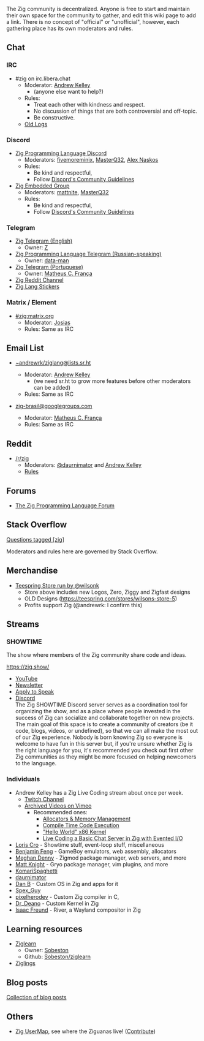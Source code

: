 The Zig community is decentralized. Anyone is free to start and maintain their own space for the community to gather, and edit this wiki page to add a link. There is no concept of "official" or "unofficial", however, each gathering place has its own moderators and rules.

## Chat

### IRC

 * #zig on irc.libera.chat
   - Moderator: [Andrew Kelley](https://github.com/andrewrk/)
     - (anyone else want to help?)
   - Rules:
     - Treat each other with kindness and respect.
     - No discussion of things that are both controversial and off-topic.
     - Be constructive.
   - [Old Logs](https://freenode.irclog.whitequark.org/zig/)

### Discord

 * [Zig Programming Language Discord](https://discord.gg/gxsFFjE)
   - Moderators: [fivemoreminix](https://github.com/fivemoreminix), [MasterQ32](https://github.com/MasterQ32), [Alex Naskos](https://github.com/alexnask)
   - Rules:
     - Be kind and respectful,
     - Follow [Discord's Community Guidelines](https://discord.com/new/guidelines)
 * [Zig Embedded Group](https://discord.gg/bbVRwX4KEf)
   - Moderators: [mattnite](https://github.com/mattnite), [MasterQ32](https://github.com/MasterQ32)
   - Rules:
     - Be kind and respectful,
     - Follow [Discord's Community Guidelines](https://discord.com/new/guidelines)

### Telegram

 * [Zig Telegram (English)](https://t.me/ziglangenglish)
   - Owner: [Z](https://github.com/purringChaos)
 * [Zig Programming Language Telegram (Russian-speaking)](https://t.me/zig_ru)
   - Owner: [data-man](https://github.com/data-man)
 * [Zig Telegram (Portuguese)](https://t.me/ziglang_br)
   - Owner: [Matheus C. França](https://github.com/kassane)
 * [Zig Reddit Channel](https://t.me/s/r_zig)
 * [Zig Lang Stickers](https://t.me/addstickers/Ziglang)

### Matrix / Element

 * [#zig:matrix.org](https://matrix.to/#/#zig:matrix.org)
    - Moderator: [Josias](https://github.com/justjosias)
    - Rules: Same as IRC

## Email List

 * [~andrewrk/ziglang@lists.sr.ht](https://lists.sr.ht/%7Eandrewrk/ziglang)
   - Moderator: [Andrew Kelley](https://github.com/andrewrk/)
     - (we need sr.ht to grow more features before other moderators can be added)
   - Rules: Same as IRC

* [zig-brasil@googlegroups.com](https://groups.google.com/g/zig-brasil)
  - Moderator: [Matheus C. França](https://github.com/kassane)
  - Rules: Same as IRC


## Reddit

 * [/r/zig](https://www.reddit.com/r/zig)
   - Moderators: [@daurnimator](https://github.com/daurnimator) and [Andrew Kelley](https://github.com/andrewrk/)
   - [Rules](https://www.reddit.com/r/Zig/about/rules/)

## Forums

 * [The Zig Programming Language Forum](https://zigforum.org/)

## Stack Overflow

[Questions tagged [zig]](https://stackoverflow.com/questions/tagged/zig)

Moderators and rules here are governed by Stack Overflow.

## Merchandise

 * [Teespring Store run by @wilsonk](https://teespring.com/stores/wilsons-store-12)
   - Store above includes new Logos, Zero, Ziggy and Zigfast designs
   - OLD Designs (https://teespring.com/stores/wilsons-store-5)
   - Profits support Zig (@andrewrk: I confirm this)

## Streams

### SHOWTIME

The show where members of the Zig community share code and ideas.

https://zig.show/

 * [YouTube](https://www.youtube.com/channel/UC2EQzAewrC10KCDFSS4j-zA) 
 * [Newsletter](https://zig.show/newsletter)
 * [Apply to Speak](https://zig.show/speak)
 * [Discord](https://discord.gg/B73sGxF)  
   The Zig SHOWTIME Discord server serves as a coordination tool for organizing the show, and as a place where people invested in the success of Zig can socialize and collaborate together on new projects. The main goal of this space is to create a community of creators (be it code, blogs, videos, or undefined), so that we can all make the most out of our Zig experience. Nobody is born knowing Zig so everyone is welcome to have fun in this server but, if you're unsure whether Zig is the right language for you, it's recommended you check out first other Zig communities as they might be more focused on helping newcomers to the language.

### Individuals

 * Andrew Kelley has a Zig Live Coding stream about once per week.
   - [Twitch Channel](https://www.twitch.tv/andrewrok)
   - [Archived Videos on Vimeo](https://vimeo.com/showcase/7818787)
     - Recommended ones:
       - [Allocators & Memory Management](https://vimeo.com/showcase/7818787/video/483929038)
       - [Compile Time Code Execution](https://vimeo.com/showcase/7818787/video/483928961)
       - ["Hello World" x86 Kernel](https://vimeo.com/showcase/7818787/video/483928663)
       - [Live Coding a Basic Chat Server in Zig with Evented I/O](https://vimeo.com/showcase/7818787/video/488250361)
 * [Loris Cro](https://www.twitch.tv/kristoff_it) - Showtime stuff, event-loop stuff, miscellaneous
 * [Benjamin Feng](https://www.twitch.tv/fengb) - GameBoy emulators, web assembly, allocators
 * [Meghan Denny](https://www.twitch.tv/nektro77) - Zigmod package manager, web servers, and more
 * [Matt Knight](https://www.twitch.tv/mattknite) - Gryo package manager, vim plugins, and more
 * [KomariSpaghetti](https://www.twitch.tv/komarispaghetti)
 * [daurnimator](https://www.twitch.tv/daurnimator)
 * [Dan B](https://www.twitch.tv/danbokser) - Custom OS in Zig and apps for it
 * [Spex_Guy](https://www.twitch.tv/spex_guy)
 * [pixelherodev](https://www.twitch.tv/pixelherodev) - Custom Zig compiler in C,
 * [Dr_Deano](https://www.twitch.tv/dr_deano) - Custom Kernel in Zig
 * [Isaac Freund](https://www.twitch.tv/ifreund_) - River, a Wayland compositor in Zig

## Learning resources
 * [Ziglearn](https://ziglearn.org)
   - Owner: [Sobeston](https://github.com/Sobeston)
   - Github: [Sobeston/ziglearn](https://github.com/Sobeston/ziglearn)
 * [Ziglings](https://github.com/ratfactor/ziglings)

## Blog posts

[Collection of blog posts](https://gist.github.com/LewisGaul/d5b303da9c03bf95f778c64e12ef1c5e)

## Others

- [Zig UserMap](https://usermap.random-projects.net), see where the Ziguanas live! ([Contribute](https://github.com/zig-community/user-map))